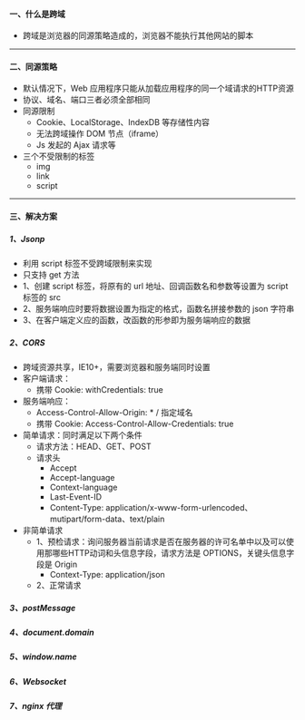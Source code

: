 #### 一、什么是跨域

+ 跨域是浏览器的同源策略造成的，浏览器不能执行其他网站的脚本

---

#### 二、同源策略

+ 默认情况下，Web 应用程序只能从加载应用程序的同一个域请求的HTTP资源
+ 协议、域名、端口三者必须全部相同
+ 同源限制
  + Cookie、LocalStorage、IndexDB 等存储性内容
  + 无法跨域操作 DOM 节点（iframe）
  + Js 发起的 Ajax 请求等
+ 三个不受限制的标签
  + img
  + link
  + script

---

#### 三、解决方案

##### 1、Jsonp

+ 利用 script 标签不受跨域限制来实现
+ 只支持 get 方法
+ 1、创建 script 标签，将原有的 url 地址、回调函数名和参数等设置为 script 标签的 src
+ 2、服务端响应时要将数据设置为指定的格式，函数名拼接参数的 json 字符串
+ 3、在客户端定义应的函数，改函数的形参即为服务端响应的数据

##### 2、CORS

+ 跨域资源共享，IE10+，需要浏览器和服务端同时设置
+ 客户端请求：
  + 携带 Cookie: withCredentials: true
+ 服务端响应：
  + Access-Control-Allow-Origin: * / 指定域名
  + 携带 Cookie: Access-Control-Allow-Credentials: true
+ 简单请求：同时满足以下两个条件
  + 请求方法：HEAD、GET、POST
  + 请求头
    + Accept
    + Accept-language
    + Context-language
    + Last-Event-ID
    + Content-Type: application/x-www-form-urlencoded、mutipart/form-data、text/plain
+ 非简单请求
  + 1、预检请求：询问服务器当前请求是否在服务器的许可名单中以及可以使用那哪些HTTP动词和头信息字段，请求方法是 OPTIONS，关键头信息字段是 Origin
    + Context-Type: application/json
  + 2、正常请求

##### 3、postMessage

##### 4、document.domain

##### 5、window.name

##### 6、Websocket

##### 7、nginx 代理
